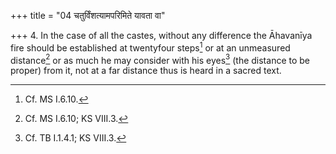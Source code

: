 +++
title = "04 चतुर्विंशत्यामपरिमिते यावता वा"

+++
4. In the case of all the castes, without any difference the Āhavanīya fire should be established at twentyfour steps[^1] or at an unmeasured distance[^2] or as much he may consider with his eyes[^3] (the distance to be proper) from it, not at a far distance thus is heard in a sacred text.  

[^1]: Cf. MS I.6.10.  

[^2]: Cf. MS I.6.10; KS VIII.3.  

[^3]: Cf. TB I.1.4.1; KS VIII.3.  
